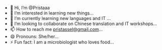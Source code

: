 - 👋 Hi, I’m @Pristaaa
- 👀 I’m interested in learning new things...
- 🌱 I’m currently learning new languages and IT ...
- 💞️ I’m looking to collaborate on Chinese translation and IT workshops...
- 📫 How to reach me pristassel@gmail.com...
- 😄 Pronouns: She/her...
- ⚡ Fun fact: I am a microbiologist who loves food...

<!---
Pristaaa/Pristaaa is a ✨ special ✨ repository because its `README.md` (this file) appears on your GitHub profile.
You can click the Preview link to take a look at your changes.
--->
